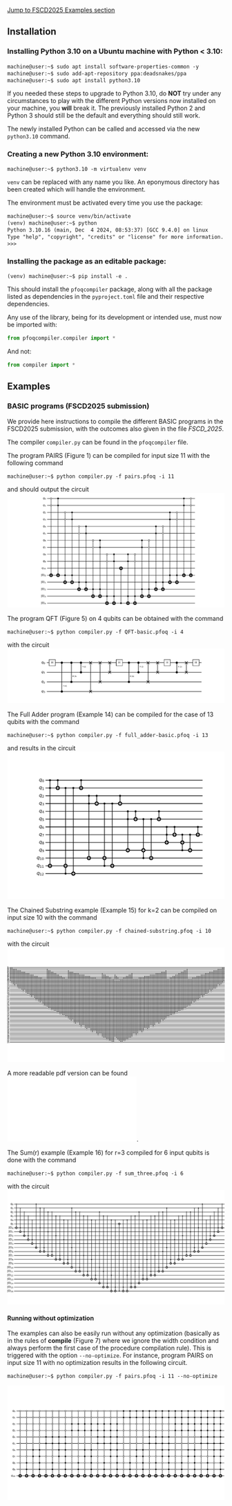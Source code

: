 [Jump to FSCD2025 Examples section](#examples)

## Installation

### Installing Python 3.10 on a Ubuntu machine with Python < 3.10:

```console
machine@user:~$ sudo apt install software-properties-common -y
machine@user:~$ sudo add-apt-repository ppa:deadsnakes/ppa
machine@user:~$ sudo apt install python3.10
```
If you needed these steps to upgrade to Python 3.10, do **NOT** try under any circumstances to play with the different Python versions now installed on your machine, you **will** break it.
The previously installed Python 2 and Python 3 should still be the default and everything should still work. 

The newly installed Python can be called and accessed via the new `python3.10` command.

### Creating a new Python 3.10 environment:

```console
machine@user:~$ python3.10 -m virtualenv venv
```
`venv` can be replaced with any name you like. An eponymous directory has been created which will handle the environment.

The environment must be activated every time you use the package:

```console
machine@user:~$ source venv/bin/activate
(venv) machine@user:~$ python
Python 3.10.16 (main, Dec  4 2024, 08:53:37) [GCC 9.4.0] on linux
Type "help", "copyright", "credits" or "license" for more information.
>>> 
```

### Installing the package as an editable package:

```console
(venv) machine@user:~$ pip install -e .
```

This should install the `pfoqcompiler` package, along with all the package listed as dependencies in the `pyproject.toml` file and their respective dependencies.

Any use of the library, being for its development or intended use, must now be imported with:

```python
from pfoqcompiler.compiler import *
```

And not:

```python
from compiler import *
```


## Examples

### BASIC programs (FSCD2025 submission)

We provide here instructions to compile the different BASIC programs in the FSCD2025 submission, with the outcomes also given in the file *FSCD_2025*.

The compiler ```compiler.py``` can be found in the ```pfoqcompiler``` file.

The program PAIRS (Figure 1) can be compiled for input size 11 with the following command
```console
machine@user:~$ python compiler.py -f pairs.pfoq -i 11
```
and should output the circuit
![Program PAIRS on input size 11](/FSCD_circuits/pairs_11.png "Program PAIRS on input size 11")

The program QFT (Figure 5) on 4 qubits can be obtained with the command

```console
machine@user:~$ python compiler.py -f QFT-basic.pfoq -i 4
```
with the circuit
![Program QFT on input size 4](/FSCD_circuits/QFT_4.png "Program QFT on input size 4")

The Full Adder program (Example 14) can be compiled for the case of 13 qubits with the command

```console
machine@user:~$ python compiler.py -f full_adder-basic.pfoq -i 13
```
and results in the circuit
![Program Full Adder on input size 13](/FSCD_circuits/full-adder_13.png "Program Full Adder on input size 13")

The Chained Substring example (Example 15) for k=2 can be compiled on input size 10 with the command

```console
machine@user:~$ python compiler.py -f chained-substring.pfoq -i 10
```
with the circuit
![Program for chained substring (k=2) on input size 10](/FSCD_circuits/chained-substring_10.png "Program for chained substring (k=2) on input size 10")

A more readable pdf version can be found ![here](/FSCD_circuits/chained-substring_10.pdf "here").

The Sum(r) example (Example 16) for r=3 compiled for 6 input qubits is done with the command

```console
machine@user:~$ python compiler.py -f sum_three.pfoq -i 6
```
with the circuit
![Program Sum(r=3) on input size 6](/FSCD_circuits/sum_three_6.png "Program Sum(r=3) on input size 6")

#### Running without optimization

The examples can also be easily run without any optimization (basically as in the rules of **compile** (Figure 7) where we ignore the width condition and always perform the first case of the procedure compilation rule). This is triggered with the option ```--no-optimize```. For instance, program PAIRS on input size 11 with no optimization results in the following circuit.

```console
machine@user:~$ python compiler.py -f pairs.pfoq -i 11 --no-optimize
```
![Program PAIRS on input size 11 (no optimization)](/FSCD_circuits/pairs_no-optimize.png "Program PAIRS on input size 11 (no optimization)")




